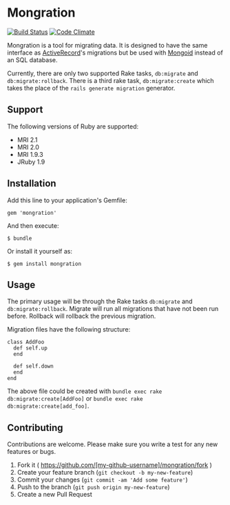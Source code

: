 # Mongration

[![Build Status](https://travis-ci.org/kcdragon/mongration.svg?branch=master)](https://travis-ci.org/kcdragon/mongration)
[![Code Climate](https://codeclimate.com/github/kcdragon/mongration/badges/gpa.svg)](https://codeclimate.com/github/kcdragon/mongration)

Mongration is a tool for migrating data. It is designed to have the same interface as [ActiveRecord](https://github.com/rails/rails/tree/master/activerecord)'s migrations but be used with [Mongoid](https://github.com/mongoid/mongoid) instead of an SQL database.

Currently, there are only two supported Rake tasks, `db:migrate` and `db:migrate:rollback`. There is a third rake task, `db:migrate:create` which takes the place of the `rails generate migration` generator.

## Support

The following versions of Ruby are supported:

* MRI 2.1
* MRI 2.0
* MRI 1.9.3
* JRuby 1.9

## Installation

Add this line to your application's Gemfile:

    gem 'mongration'

And then execute:

    $ bundle

Or install it yourself as:

    $ gem install mongration

## Usage

The primary usage will be through the Rake tasks `db:migrate` and `db:migrate:rollback`. Migrate will run all migrations that have not been run before. Rollback will rollback the previous migration.

Migration files have the following structure:

    class AddFoo
      def self.up
      end

      def self.down
      end
    end

The above file could be created with `bundle exec rake db:migrate:create[AddFoo]` or `bundle exec rake db:migrate:create[add_foo]`.

## Contributing

Contributions are welcome. Please make sure you write a test for any new features or bugs.

1. Fork it ( https://github.com/[my-github-username]/mongration/fork )
2. Create your feature branch (`git checkout -b my-new-feature`)
3. Commit your changes (`git commit -am 'Add some feature'`)
4. Push to the branch (`git push origin my-new-feature`)
5. Create a new Pull Request
